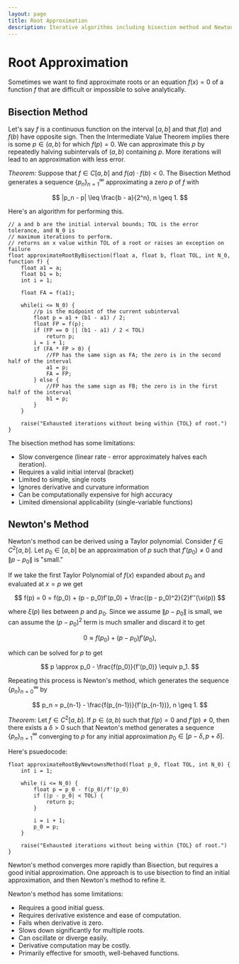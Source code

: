 ```yaml
---
layout: page
title: Root Approximation
description: Iterative algorithms including bisection method and Newton's method for finding approximate solutions to equations of the form f(x) = 0.
---
```


# Root Approximation

Sometimes we want to find approximate roots or an equation $f(x) = 0$ of a function $f$ that are difficult or impossible to solve analytically.

## Bisection Method

Let's say $f$ is a continuous function on the interval $[a, b]$ and that $f(a)$ and $f(b)$ have opposite sign. Then the Intermediate Value Theorem implies there is some $p \in (a,b)$ for which $f(p) = 0.$ We can approximate this $p$ by repeatedly halving subintervals of $(a,b)$ containing $p.$ More iterations will lead to an approximation with less error.

*Theorem:* Suppose that $f \in C[a, b]$ and $f(a) \cdot f(b) < 0.$ The Bisection Method generates a sequence $\{p_n\}_{n=1}^{\infty}$ approximating a zero $p$ of $f$ with

$$ |p_n - p| \leq \frac{b - a}{2^n}, n \geq 1. $$

Here's an algorithm for performing this.

```
// a and b are the initial interval bounds; TOL is the error tolerance, and N_0 is
// maximum iterations to perform.
// returns an x value within TOL of a root or raises an exception on failure
float approximateRootByBisection(float a, float b, float TOL, int N_0, function f) {
    float a1 = a;
    float b1 = b;
    int i = 1;

    float FA = f(a1);

    while(i <= N_0) {
        //p is the midpoint of the current subinterval
        float p = a1 + (b1 - a1) / 2;
        float FP = f(p);
        if (FP == 0 || (b1 - a1) / 2 < TOL)
            return p;
        i = i + 1;
        if (FA * FP > 0) {
            //FP has the same sign as FA; the zero is in the second half of the interval
            a1 = p;
            FA = FP;
        } else {
            //FP has the same sign as FB; the zero is in the first half of the interval
            b1 = p;
        }
    }

    raise("Exhausted iterations without being within {TOL} of root.")
}

```

The bisection method has some limitations:

* Slow convergence (linear rate - error approximately halves each iteration).
* Requires a valid initial interval (bracket)
* Limited to simple, single roots
* Ignores derivative and curvature information
* Can be computationally expensive for high accuracy
* Limited dimensional applicability (single-variable functions)

## Newton's Method

Newton's method can be derived using a Taylor polynomial. Consider $f \in C^2[a,b].$ Let $p_0 \in [a,b]$ be an approximation of $p$ such that $f'(p_0) \neq 0$ and $\|p - p_0\|$ is "small."

If we take the first Taylor Polynomial of $f(x)$ expanded about $p_0$ and evaluated at $x = p$ we get

$$ f(p) = 0 = f(p_0) + (p - p_0)f'(p_0) + \frac{(p - p_0)^2}{2}f''(\xi(p)) $$

where $\xi(p)$ lies between $p$ and $p_0.$ Since we assume $\|p - p_0\|$ is small, we can assume the $(p - p_0)^2$ term is much smaller and discard it to get

$$ 0 \approx f(p_0) + (p - p_0)f'(p_0), $$

which can be solved for $p$ to get

$$ p \approx p_0 - \frac{f(p_0)}{f'(p_0)} \equiv p_1. $$

Repeating this process is Newton's method, which generates the sequence $\{p_n\}_{n=0}^{\infty}$ by

$$ p_n = p_{n-1} - \frac{f(p_{n-1})}{f'(p_{n-1})},  n \geq 1. $$

*Theorem:* Let $f \in C^2[a, b].$ If $p \in (a, b)$ such that $f(p) = 0$ and $f'(p) \neq 0,$ then there exists a $\delta > 0$ such that Newton's method generates a sequence $\{p_n\}_{n=1}^{\infty}$ converging to $p$ for any initial approximation $p_0 \in [p - \delta, p + \delta].$

Here's psuedocode:

```
float approximateRootByNewtownsMethod(float p_0, float TOL, int N_0) {
    int i = 1;

    while (i <= N_0) {
        float p = p_0 - f(p_0)/f'(p_0)
        if (|p - p_0| < TOL) {
            return p;
        }

        i = i + 1;
        p_0 = p;
    }
    
    raise("Exhausted iterations without being within {TOL} of root.")
} 
```

Newton's method converges more rapidly than Bisection, but requires a good initial approximation. One approach is to use bisection to find an initial approximation, and then Newton's method to refine it.

Newton's method has some limitations:
* Requires a good initial guess.
* Requires derivative existence and ease of computation.
* Fails when derivative is zero.
* Slows down significantly for multiple roots.
* Can oscillate or diverge easily.
* Derivative computation may be costly.
* Primarily effective for smooth, well-behaved functions.
